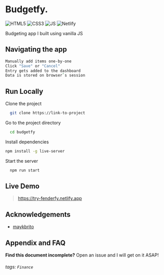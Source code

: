 
# Budgetfy.

![HTML5](https://img.shields.io/badge/html5-%23E34F26.svg?style=for-the-badge&logo=html5&logoColor=white)
![CSS3](https://img.shields.io/badge/css3-%231572B6.svg?style=for-the-badge&logo=css3&logoColor=white)
![JS](https://img.shields.io/badge/javascript-%23323330.svg?style=for-the-badge&logo=javascript&logoColor=%23F7DF1E)
![Netlify](https://img.shields.io/badge/Netlify-00C7B7?style=for-the-badge&logo=netlify&logoColor=white)


Budgeting app I built using vanilla JS

## Navigating the app
```bash
Manually add items one-by-one
Click "Save" or "Cancel"
Entry gets added to the dashboard
Data is stored on browser`s session
```


## Run Locally

Clone the project

```bash
  git clone https://link-to-project
```

Go to the project directory

```bash
  cd budgetfy
```

Install dependencies

```bash
npm install -g live-server
```

Start the server

```bash
  npm run start
```

  

 
 ## Live Demo
>  https://try-fenderfy.netlify.app


## Acknowledgements

 - [maykbrito](https://github.com/maykbrito)


## Appendix and FAQ

**Find this document incomplete?** Open an issue and I will get on it ASAP!

###### tags: `Finance` 

  
